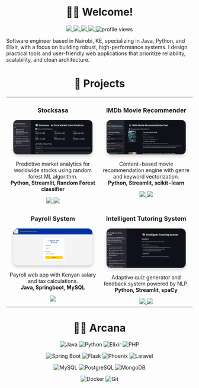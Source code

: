 <h1 align="center">👋🏽 Welcome!</h1>

<p align="center">
  <a href="https://alexraza.tech">
    <img src="https://img.shields.io/badge/-Blog-FFA500?style=for-the-badge&logo=blogger&logoColor=white" />
  </a>
  <a href="https://alexraza.tech/resume">
    <img src="https://img.shields.io/badge/R%C3%A9sum%C3%A9-4B0082?style=for-the-badge&logo=read-the-docs&logoColor=white" />
  </a>
  <a href="https://linkedin.com/in/aa-raza">
    <img src="https://img.shields.io/badge/%20LinkedIn-0077B5?style=for-the-badge&logo=logmein&logoColor=white" />
  </a>
  <a href="https://bsky.app/profile/alexraza.tech">
    <img src="https://img.shields.io/badge/-Bluesky-0055FF?style=for-the-badge&logo=bluesky&logoColor=white" />
  </a>
  <img src="https://komarev.com/ghpvc/?username=lizardcat&style=for-the-badge&color=blue" alt="profile views"/>
</p>

Software engineer based in Nairobi, KE, specializing in Java, Python, and Elixir, with a focus on building robust, high-performance systems. I design practical tools and user-friendly web applications that prioritize reliability, scalability, and clean architecture.

<h1 align="center">🦄 Projects</h1>
<table>
  <tr>
    <td width="50%" valign="top" align="center">
      <h3>Stocksasa</h3>
      <a href="https://github.com/lizardcat/stocksasa">
        <img src="assets/stocksasa-demo-reduced.gif" width="90%" alt="Stocksasa" style="border-radius:12px; box-shadow:0 4px 10px rgba(0,0,0,0.2);" />
      </a>
      <p>
        Predictive market analytics for worldwide stocks using random forest ML algorithm.<br/>
        <strong>Python, Streamlit, Random Forest classifier</strong>
      </p>
      <a href="https://github.com/lizardcat/stocksasa">
        <img src="https://img.shields.io/badge/Repo-GitHub-24292e?style=flat&logo=github&logoColor=white"/>
      </a>
      <a href="https://stocksasa.streamlit.app">
        <img src="https://img.shields.io/badge/Demo-Streamlit-FF4B4B?style=flat&logo=streamlit&logoColor=white"/>
      </a>
    </td>

  <td width="50%" valign="top" align="center">
    <h3>IMDb Movie Recommender</h3>
    <a href="https://github.com/lizardcat/python_movie_rec_app">
      <img src="/assets/imdb-demo-reduced.gif" width="90%" alt="IMDb Movie Recommender" style="border-radius:12px; box-shadow:0 4px 10px rgba(0,0,0,0.2);" />
    </a>
    <p>
      Content-based movie recommendation engine with genre and keyword vectorization.<br/>
      <strong>Python, Streamlit, scikit-learn</strong>
    </p>
    <a href="https://github.com/lizardcat/python_movie_rec_app">
      <img src="https://img.shields.io/badge/Repo-GitHub-24292e?style=flat&logo=github&logoColor=white"/>
    </a>
    <a href="https://imdbmovierecs.streamlit.app">
      <img src="https://img.shields.io/badge/Demo-Streamlit-FF4B4B?style=flat&logo=streamlit&logoColor=white"/>
    </a>
  </td>  
  </tr>

  <tr>
    <td width="50%" valign="top" align="center">
      <h3>Payroll System</h3>
       <a href="https://github.com/lizardcat/usiu-payroll-system">
        <img src="/assets/payroll-demo.gif" width="90%" alt="Payroll System" style="border-radius:12px; box-shadow:0 4px 10px rgba(0,0,0,0.2);" />
       </a>
      <p>
        Payroll web app with Kenyan salary and tax calculations.<br/>
        <strong>Java, Springboot, MySQL</strong>
      </p>
      <a href="https://github.com/lizardcat/usiu-payroll-system">
        <img src="https://img.shields.io/badge/Repo-GitHub-24292e?style=flat&logo=github&logoColor=white"/>
      </a>
    </td>

  <td width="50%" valign="top" align="center">
    <h3>Intelligent Tutoring System</h3>
    <a href="https://github.com/lizardcat/intelligent-tutoring-system">
      <img src="/assets/kbs-demo-reduced.gif" width="90%" alt="Intelligent Tutoring System" style="border-radius:12px; box-shadow:0 4px 10px rgba(0,0,0,0.2);" />
    </a>
    <p>
      Adaptive quiz generator and feedback system powered by NLP.<br/>
      <strong>Python, Streamlit, spaCy</strong>
    </p>
    <a href="https://github.com/lizardcat/intelligent-tutoring-system">
      <img src="https://img.shields.io/badge/Repo-GitHub-24292e?style=flat&logo=github&logoColor=white"/>
    </a>
    <a href="https://intelligent-tutoring-system.streamlit.app">
      <img src="https://img.shields.io/badge/Demo-Streamlit-FF4B4B?style=flat&logo=streamlit&logoColor=white"/>
    </a>
  </td>
  </tr>
</table>



<h1 align="center">🧙‍♂️ Arcana</h1>
<div align="center">

![Java](https://img.shields.io/badge/Java-%23ED8B00.svg?style=for-the-badge&logo=openjdk&logoColor=white) ![Python](https://img.shields.io/badge/Python-%2314354C.svg?style=for-the-badge&logo=python&logoColor=white) ![Elixir](https://img.shields.io/badge/Elixir-%234B275F.svg?style=for-the-badge&logo=elixir&logoColor=white) ![PHP](https://img.shields.io/badge/PHP-%23777BB4.svg?style=for-the-badge&logo=php&logoColor=white)


![Spring Boot](https://img.shields.io/badge/Spring_Boot-%236DB33F.svg?style=for-the-badge&logo=spring-boot&logoColor=white) ![Flask](https://img.shields.io/badge/Flask-%23000.svg?style=for-the-badge&logo=flask&logoColor=white) ![Phoenix](https://img.shields.io/badge/Phoenix-%23F05439.svg?style=for-the-badge&logo=phoenix-framework&logoColor=white) ![Laravel](https://img.shields.io/badge/Laravel-%23FF2D20.svg?style=for-the-badge&logo=laravel&logoColor=white)


![MySQL](https://img.shields.io/badge/MySQL-%234479A1.svg?style=for-the-badge&logo=mysql&logoColor=white) ![PostgreSQL](https://img.shields.io/badge/PostgreSQL-%23336791.svg?style=for-the-badge&logo=postgresql&logoColor=white) ![MongoDB](https://img.shields.io/badge/MongoDB-%2347A248.svg?style=for-the-badge&logo=mongodb&logoColor=white) 

![Docker](https://img.shields.io/badge/Docker-%230db7ed.svg?style=for-the-badge&logo=docker&logoColor=white) ![Git](https://img.shields.io/badge/Git-%23F05033.svg?style=for-the-badge&logo=git&logoColor=white)

</div>
